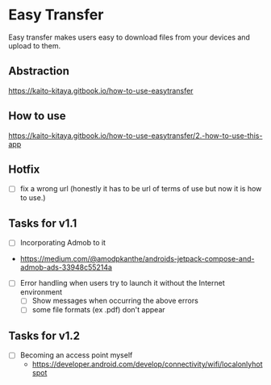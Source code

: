 # Easy Transfer
Easy transfer makes users easy to download files from your devices and upload to them.

## Abstraction
https://kaito-kitaya.gitbook.io/how-to-use-easytransfer

## How to use
https://kaito-kitaya.gitbook.io/how-to-use-easytransfer/2.-how-to-use-this-app

## Hotfix
- [ ] fix a wrong url (honestly it has to be url of terms of use but now it is how to use.)

## Tasks for v1.1
- [ ] Incorporating Admob to it
- https://medium.com/@amodpkanthe/androids-jetpack-compose-and-admob-ads-33948c55214a
- [ ] Error handling when users try to launch it without the Internet environment
    - [ ] Show messages when occurring the above errors
    - [ ] some file formats (ex .pdf) don't appear 

## Tasks for v1.2
- [ ] Becoming an access point myself
  - https://developer.android.com/develop/connectivity/wifi/localonlyhotspot